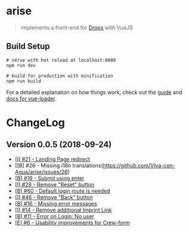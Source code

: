 # arise

> implements a front-end for [Drops](http://github.com/Viva-con-Agua/drops) with VueJS


## Build Setup

```
# serve with hot reload at localhost:8080
npm run dev

# build for production with minification
npm run build
```

For a detailed explanation on how things work, check out the [guide](http://vuejs-templates.github.io/webpack/) and [docs for vue-loader](http://vuejs.github.io/vue-loader).


ChangeLog
=========

## Version 0.0.5 (2018-09-24)
* [[I] #21 - Landing Page redirect](https://github.com/Viva-con-Agua/arise/issues/21)
* [[B] #26 - Missing i18n translations(https://github.com/Viva-con-Agua/arise/issues/26)
* [[B] #19 - Submit using enter](https://github.com/Viva-con-Agua/arise/issues/19)
* [[I] #29 - Remove "Reset" button](https://github.com/Viva-con-Agua/arise/issues/29)
* [[B] #60 - Default login route is needed](https://github.com/Viva-con-Agua/arise/issues/60)
* [[I] #46 - Remove "Back" button](https://github.com/Viva-con-Agua/arise/issues/46)
* [[B] #16 - Missing error messages](https://github.com/Viva-con-Agua/arise/issues/16)
* [[I] #14 - Remove additional Imprint Link](https://github.com/Viva-con-Agua/arise/issues/14)
* [[B] #11 - Error on Login: No user](https://github.com/Viva-con-Agua/arise/issues/11)
* [[E] #6 - Usability improvements for Crew-form](https://github.com/Viva-con-Agua/arise/issues/6)



